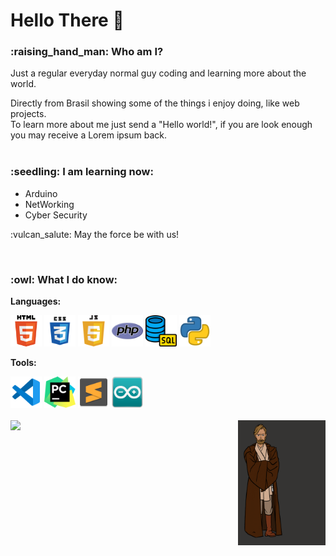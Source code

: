 <h1>Hello There 👋</h1>

<h3>:raising_hand_man: Who am I?</h3>
Just a regular everyday normal guy coding and learning more about the world.

Directly from Brasil showing some of the things i enjoy doing, like web projects. 
<br />
To learn more about me just send a "Hello world!", if you are look enough you may receive a Lorem ipsum back.
<br />
<br />
<h3>:seedling: I am learning now:</h3>

- Arduino
- NetWorking
- Cyber Security
<p>:vulcan_salute: May the force be with us!</p>
<br />
<h3>:owl: What I do know:</h3>
  
**Languages:**  

<code><img height="50" src="https://github.com/felipeghizo/icones/blob/main/html5-icon-1.png"></code>
<code><img height="50" src="https://github.com/felipeghizo/icones/blob/main/css3-icon.png"></code>
<code><img height="50" src="https://github.com/felipeghizo/icones/blob/main/js-icon.png"></code>
<code><img height="50" src="https://github.com/felipeghizo/icones/blob/main/php-icon.png"></code>
<code><img height="50" src="https://github.com/felipeghizo/icones/blob/main/sql-icon.png"></code>
<code><img height="50" src="https://github.com/felipeghizo/icones/blob/main/python-icon.png"></code>

**Tools:**

<code><img height="50" src="https://github.com/felipeghizo/icones/blob/main/vscode-icon.png"></code>
<code><img height="50" src="https://github.com/felipeghizo/icones/blob/main/pycharm-icon.png"></code>
<code><img height="50" src="https://github.com/felipeghizo/icones/blob/main/sublime-icon.png"></code>
<code><img height="50" src="https://github.com/felipeghizo/icones/blob/main/arduino-icon.png"></code>
<br />
<br />
<img align="right" alt="GIF" src="https://github.com/felipeghizo/icones/blob/main/obi-wan.gif?raw=true" width="140" height="200" />
<a href="https://github-readme-stats.vercel.app/api?username=felipeghizo&show_icons=true&theme=merko">
  <img align="left" src="https://github-readme-stats.vercel.app/api?username=felipeghizo&show_icons=true&theme=merko" />
</a>
